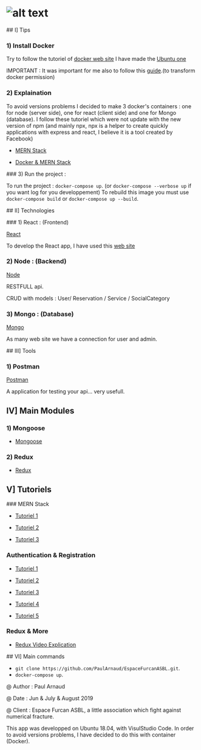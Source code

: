 # ![alt text](http://www.espacefurcan.be/img/logo-footer.png)

## I] Tips

### 1) Install Docker

Try to follow the tutoriel of [docker web site](https://docs.docker.com/install)
I have made the [Ubuntu one](https://docs.docker.com/install/linux/docker-ce/ubuntu/)

IMPORTANT : It was important for me also to follow this [guide](https://docs.docker.com/install/linux/linux-postinstall/).(to transform docker permission)

### 2) Explaination

To avoid versions problems I decided to make 3 docker's containers : one for node (server side), one for react (client side) and one for Mongo (database).
I follow these tutoriel which were not update with the new version of npm (and mainly npx, npx is a helper to create quickly applications with express and react, I believe it is a tool created by Facebook)

* [MERN Stack](https://medium.com/free-code-camp/create-a-react-frontend-a-node-express-backend-and-connect-them-together-c5798926047c)

* [Docker & MERN Stack](https://www.freecodecamp.org/news/create-a-fullstack-react-express-mongodb-app-using-docker-c3e3e21c4074/)

### 3) Run the project :

To run the project : `docker-compose up`.
(or `docker-compose --verbose up` if you want log for you developpement)
To rebuild this image you must use `docker-compose build` or `docker-compose up --build`.

## II] Technologies

### 1) React : (Frontend)

[React](https://reactjs.org)

To develop the React app, I have used this [web site](https://facebook.github.io/create-react-app/docs/getting-started)

### 2) Node : (Backend)

[Node](https://nodejs.org)

RESTFULL api.

CRUD with models : User/ Reservation / Service / SocialCategory

### 3) Mongo : (Database)

[Mongo](https://www.mongodb.com/)

As many web site we have a connection for user and admin.

## III] Tools

### 1) Postman

[Postman](https://www.getpostman.com/)

A application for testing your api... very usefull.

## IV] Main Modules

### 1) Mongoose

* [Mongoose](https://mongoosejs.com)

### 2) Redux

* [Redux](https://redux.js.org/)

## V] Tutoriels

### MERN Stack

* [Tutoriel 1](https://medium.com/@axel.marciano/votre-premi%C3%A8re-application-en-react-node-express-mongodb-5ab0dc531091)

* [Tutoriel 2](https://www.freecodecamp.org/news/create-a-fullstack-react-express-mongodb-app-using-docker-c3e3e21c4074/)

* [Tutoriel 3](https://medium.com/free-code-camp/create-a-react-frontend-a-node-express-backend-and-connect-them-together-c5798926047c)

### Authentication & Registration

* [Tutoriel 1](https://medium.com/@faizanv/authentication-for-your-react-and-express-application-w-json-web-tokens-923515826e0)

* [Tutoriel 2](https://www.youtube.com/watch?v=6FOq4cUdH8k)

* [Tutoriel 3](https://blog.bitsrc.io/build-a-login-auth-app-with-mern-stack-part-1-c405048e3669)

* [Tutoriel 4](https://blog.bitsrc.io/build-a-login-auth-app-with-mern-stack-part-2-frontend-6eac4e38ee82)

* [Tutoriel 5](https://blog.bitsrc.io/build-a-login-auth-app-with-the-mern-stack-part-3-react-components-88190f8db718)

### Redux & More

* [Redux Video Explication](https://www.youtube.com/watch?v=93p3LxR9xfM&feature=youtu.be&source=post_page---------------------------)

## VI] Main commands

* `git clone https://github.com/PaulArnaud/EspaceFurcanASBL.git`.
* `docker-compose up`.

@ Author : Paul Arnaud

@ Date : Jun & July & August 2019

@ Client : Espace Furcan ASBL, a little association which fight against numerical fracture.

This app was developped on Ubuntu 18.04, with VisulStudio Code.
In order to avoid versions problems, I have decided to do this with container (Docker).
